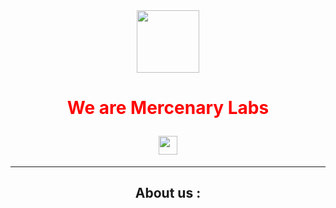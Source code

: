 <div id="header" align="center">

  <img src="https://media.giphy.com/media/YRMb6dd7zprS00JdGZ/giphy.gif" width="100"/>

</div>

<div align="center" >

   <img src="https://komarev.com/ghpvc/?username=MercenaryLabs&style=flat-square&color=red" alt=""/>
   
  
</div>


<h1 align="center" style="color: red;">

  We are Mercenary Labs

  <img src="https://media.giphy.com/media/KzJkzjggfGN5Py6nkT/giphy.gif" width="30px"/>

</h1>

---
<div align="center">
   <h2>About us :</h2>
</div>

